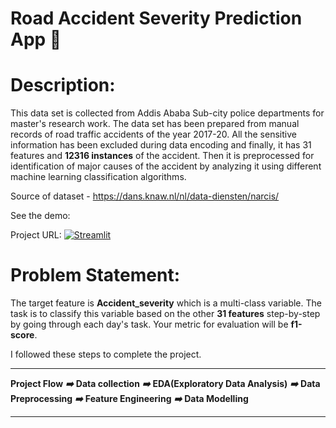 # Road Accident Severity Prediction App 🚧

# Description:
This data set is collected from Addis Ababa Sub-city police departments for master's research work.
The data set has been prepared from manual records of road traffic accidents of the year 2017-20.
All the sensitive information has been excluded during data encoding and finally, it has 31 features
and **12316 instances** of the accident. Then it is preprocessed for identification of major causes
of the accident by analyzing it using different machine learning classification algorithms.

Source of dataset - https://dans.knaw.nl/nl/data-diensten/narcis/

See the demo: 

Project URL:  [![Streamlit](https://img.shields.io/badge/Streamlit-%230077B5.svg?logo=streamlit&logoColor=white)](https://rta-project.onrender.com)

# Problem Statement:
The target feature is **Accident_severity** which is a multi-class variable. The task is to classify this
variable based on the other **31 features** step-by-step by going through each day's task. Your metric
for evaluation will be **f1-score**.

I followed these steps to complete the project.
________________
**Project Flow**
_____➡️_____
**Data collection**
_____➡️_____
**EDA(Exploratory Data Analysis)**
_____➡️_____
**Data Preprocessing**
_____➡️_____
**Feature Engineering**
_____➡️_____
**Data Modelling**
________________

